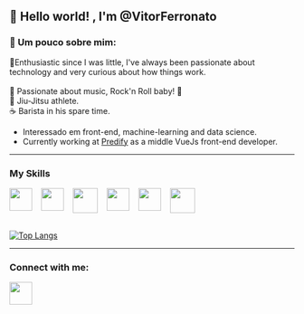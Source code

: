 ## :wave: Hello world! , I'm @VitorFerronato

### :memo: Um pouco sobre mim:
:baby:Enthusiastic since I was little, I've always been passionate about technology and very curious about how things work.
<br> <br>
:guitar: Passionate about music, Rock'n Roll baby! :metal:
<br>
:martial_arts_uniform: Jiu-Jitsu athlete.
<br>
:coffee: Barista in his spare time.</h4>

* Interessado em front-end, machine-learning and data science.
 * Currently working at <a href="https://predify.me/">Predify</a> as a middle VueJs front-end developer.
 ---

### My Skills
<div style="display:flex; gap: 1rem;">
 <img src="https://cdn.jsdelivr.net/gh/devicons/devicon/icons/vuejs/vuejs-original.svg" width="40px" />      
 <img src="https://cdn.jsdelivr.net/gh/devicons/devicon/icons/javascript/javascript-original.svg" width="40px" />
 <img src="https://cdn.jsdelivr.net/gh/devicons/devicon/icons/python/python-original.svg" width="44px"/>
 <img src="https://cdn.jsdelivr.net/gh/devicons/devicon/icons/vuetify/vuetify-original.svg" width="40px" /> 
 <img src="https://cdn.jsdelivr.net/gh/devicons/devicon/icons/git/git-original.svg" width="40px" /> 
 <img src="https://cdn.jsdelivr.net/gh/devicons/devicon/icons/bootstrap/bootstrap-original.svg" width="44px" />
</div>
<br>
   
  [![Top Langs](https://github-readme-stats.vercel.app/api/top-langs/?username=VitorFerronato&layout=compact)](https://github.com/anuraghazra/github-readme-stats)
  
  ---
  ### Connect with me:
  <div style="display:flex;">
    <a href="https://www.linkedin.com/in/vitor-ferronato" target="_blank">
    <img src="https://cdn.jsdelivr.net/gh/devicons/devicon/icons/linkedin/linkedin-original.svg" width="40px" />
    </a>
    
  </div>
    
 
 
 
  



 




  
  
  
  

